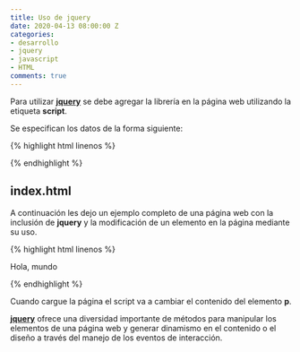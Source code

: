 ```yaml
---
title: Uso de jquery
date: 2020-04-13 08:00:00 Z
categories:
- desarrollo
- jquery
- javascript
- HTML
comments: true
---
```


Para utilizar [__jquery__][1] se debe agregar la librería en la página web utilizando la etiqueta __script__.

Se especifican los datos de la forma siguiente:

{% highlight html linenos %}
<!-- Agregamos jquery desde un CDN -->
<script
 src="https://code.jquery.com/jquery-3.4.1.js"
 integrity="sha256-WpOohJOqMqqyKL9FccASB9O0KwACQJpFTUBLTYOVvVU="
 crossorigin="anonymous">
</script>
{% endhighlight %}

## __index.html__

A continuación les dejo un ejemplo completo de una página web con la inclusión de __jquery__ y la modificación de un elemento en la página mediante su uso.

{% highlight html linenos %}
<!doctype html>
<html lang="en">
 <head>
  <meta charset="utf-8">
  <title>Uso de Jquery</title>
  <meta name="viewport" content="width=device-width, initial-scale=1">
  <!-- Agregamos jquery desde un CDN -->
  <script
   src="https://code.jquery.com/jquery-3.4.1.js"
   integrity="sha256-WpOohJOqMqqyKL9FccASB9O0KwACQJpFTUBLTYOVvVU="
   crossorigin="anonymous"></script>
   <!-- Agregamos un script que lo utiliza -->
   <script type="text/javascript">
    // Utilizamos el método text para modificar el contenido
  	$('#ejemplo').text("Hasta la vista baby!");
   </script>
 </head>
 <body>
  <p id="ejemplo">Hola, mundo</p>
 </body>
</html>
{% endhighlight %}

Cuando cargue la página el script va a cambiar el contenido del elemento __p__.

[__jquery__][1] ofrece una diversidad importante de métodos para manipular los elementos de una página web y generar dinamismo en el contenido o el diseño a través del manejo de los eventos de interacción.

[1]: https://jquery.com/ "Sitio Web oficial de Jquery"
